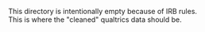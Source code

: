 This directory is intentionally empty because of IRB rules.  
This is where the "cleaned" qualtrics data should be.  
